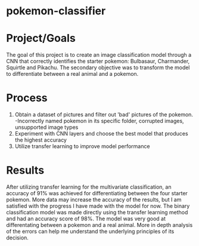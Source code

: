 # pokemon-classifier

# Project/Goals
The goal of this project is to create an image classification model through a CNN that correctly identifies the starter pokemon: Bulbasaur, Charmander, Squirtle and Pikachu. The secondary objective was to transform the model to differentiate between a real animal and a pokemon.

# Process
1. Obtain a dataset of pictures and filter out 'bad' pictures of the pokemon.
    -Incorrectly named pokemon in its specific folder, corrupted images, unsupported image types
2. Experiment with CNN layers and choose the best model that produces the highest accuracy
3. Utilize transfer learning to improve model performance

# Results
After utilizing transfer learning for the multivariate classification, an accuracy of 91% was achieved for differentiating between the four starter pokemon. More data may increase the accuracy of the results, but I am satisfied with the progress I have made with the model for now. The binary classification model was made directly using the transfer learning method and had an accuracy score of 98%. The model was very good at differentating between a pokemon and a real animal. More in depth analysis of the errors can help me understand the underlying principles of its decision. 
